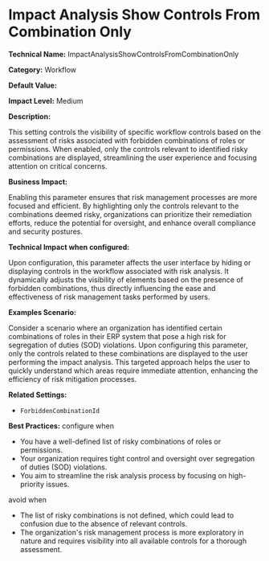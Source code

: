 # Impact Analysis Show Controls From Combination Only

**Technical Name:** ImpactAnalysisShowControlsFromCombinationOnly

**Category:** Workflow

**Default Value:**

**Impact Level:** Medium

**Description:**

This setting controls the visibility of specific workflow controls based on the assessment of risks associated with forbidden combinations of roles or permissions. When enabled, only the controls relevant to identified risky combinations are displayed, streamlining the user experience and focusing attention on critical concerns.

**Business Impact:**

Enabling this parameter ensures that risk management processes are more focused and efficient. By highlighting only the controls relevant to the combinations deemed risky, organizations can prioritize their remediation efforts, reduce the potential for oversight, and enhance overall compliance and security postures.

**Technical Impact when configured:**

Upon configuration, this parameter affects the user interface by hiding or displaying controls in the workflow associated with risk analysis. It dynamically adjusts the visibility of elements based on the presence of forbidden combinations, thus directly influencing the ease and effectiveness of risk management tasks performed by users.

**Examples Scenario:**

Consider a scenario where an organization has identified certain combinations of roles in their ERP system that pose a high risk for segregation of duties (SOD) violations. Upon configuring this parameter, only the controls related to these combinations are displayed to the user performing the impact analysis. This targeted approach helps the user to quickly understand which areas require immediate attention, enhancing the efficiency of risk mitigation processes.

**Related Settings:**

- `ForbiddenCombinationId`

**Best Practices:** configure when

- You have a well-defined list of risky combinations of roles or permissions.
- Your organization requires tight control and oversight over segregation of duties (SOD) violations.
- You aim to streamline the risk analysis process by focusing on high-priority issues.

avoid when

- The list of risky combinations is not defined, which could lead to confusion due to the absence of relevant controls.
- The organization's risk management process is more exploratory in nature and requires visibility into all available controls for a thorough assessment.